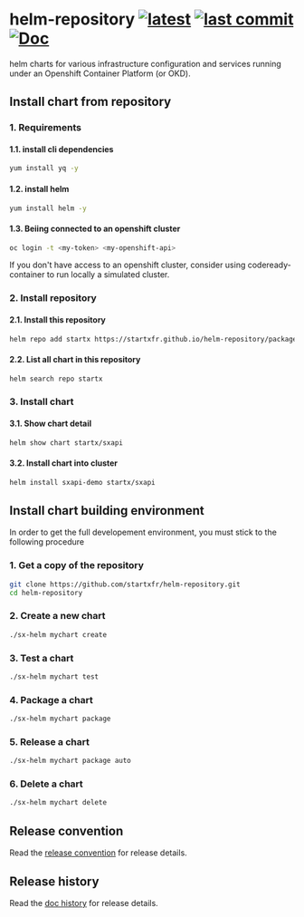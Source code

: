 # helm-repository [![latest](https://img.shields.io/badge/latest-v10.12.46-blue.svg)](https://github.com/startxfr/helm-repository/releases/tag/10.12.34) [![last commit](https://img.shields.io/github/last-commit/startxfr/helm-repository.svg)](https://github.com/startxfr/helm-repository) [![Doc](https://readthedocs.org/projects/helm-repository/badge)](https://helm-repository.readthedocs.io)

helm charts for various infrastructure configuration and services running under an Openshift Container Platform (or OKD).

## Install chart from repository

### 1. Requirements

#### 1.1. install cli dependencies

```bash
yum install yq -y
```

#### 1.2. install helm

```bash
yum install helm -y
```

#### 1.3. Beiing connected to an openshift cluster

```bash
oc login -t <my-token> <my-openshift-api>
```

If you don't have access to an openshift cluster, consider using codeready-container
to run locally a simulated cluster.

### 2. Install repository

#### 2.1. Install this repository

```bash
helm repo add startx https://startxfr.github.io/helm-repository/packages/
```

#### 2.2. List all chart in this repository

```bash
helm search repo startx
```

### 3. Install chart

#### 3.1. Show chart detail

```bash
helm show chart startx/sxapi
```

#### 3.2. Install chart into cluster

```bash
helm install sxapi-demo startx/sxapi
```

## Install chart building environment

In order to get the full developement environment, you must stick to the following procedure

### 1. Get a copy of the repository

```bash
git clone https://github.com/startxfr/helm-repository.git
cd helm-repository
```

### 2. Create a new chart

```bash
./sx-helm mychart create
```

### 3. Test a chart

```bash
./sx-helm mychart test
```

### 4. Package a chart

```bash
./sx-helm mychart package
```

### 5. Release a chart

```bash
./sx-helm mychart package auto
```

### 6. Delete a chart

```bash
./sx-helm mychart delete
```

## Release convention

Read the [release convention](https://helm-repository.readthedocs.io/en/latest/releases) for release details.

## Release history

Read the [doc history](https://helm-repository.readthedocs.io/en/latest/history) for release details.
